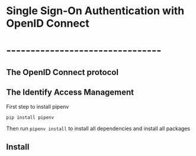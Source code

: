 # Single Sign-On Authentication with OpenID Connect
# --------------------------------


## The OpenID Connect protocol

## The Identify Access Management

First step to install pipenv

`pip install pipenv`

Then run `pipenv install` to install all dependencies and install all packages


## Install
